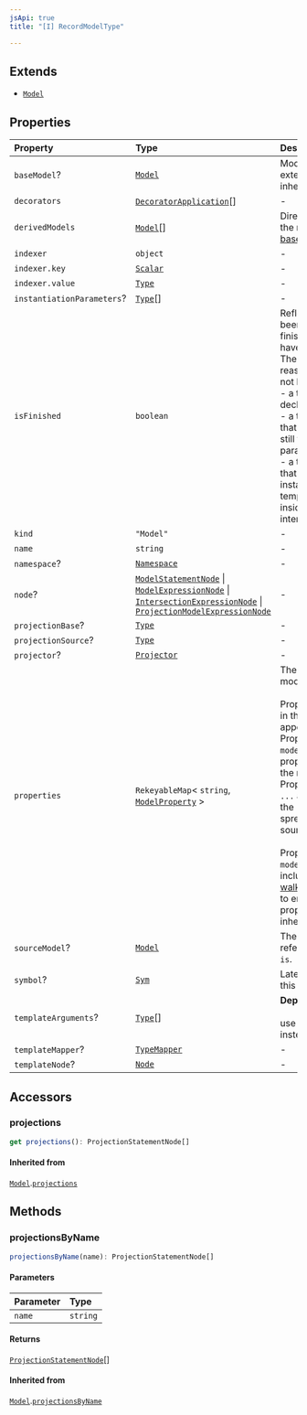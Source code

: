 ```yaml
---
jsApi: true
title: "[I] RecordModelType"

---
```

## Extends

- [`Model`](Interface.Model.md)

## Properties

| Property | Type | Description |
| :------ | :------ | :------ |
| `baseModel`? | [`Model`](Interface.Model.md) | Model this model extends. This represent inheritance. |
| `decorators` | [`DecoratorApplication`](Interface.DecoratorApplication.md)[] | - |
| `derivedModels` | [`Model`](Interface.Model.md)[] | Direct children. This is the reverse relation of [baseModel](Interface.ArrayModelType.md#basemodel) |
| `indexer` | `object` | - |
| `indexer.key` | [`Scalar`](Interface.Scalar.md) | - |
| `indexer.value` | [`Type`](Type.Type.md) | - |
| `instantiationParameters`? | [`Type`](Type.Type.md)[] | - |
| `isFinished` | `boolean` | Reflect if a type has been finished(Decorators have been called).<br />There is multiple reasons a type might not be finished:<br />- a template declaration will not<br />- a template instance that argument that are still template parameters<br />- a template instance that is only partially instantiated(like a templated operation inside a templated interface) |
| `kind` | `"Model"` | - |
| `name` | `string` | - |
| `namespace`? | [`Namespace`](Interface.Namespace.md) | - |
| `node`? | [`ModelStatementNode`](Interface.ModelStatementNode.md) \| [`ModelExpressionNode`](Interface.ModelExpressionNode.md) \| [`IntersectionExpressionNode`](Interface.IntersectionExpressionNode.md) \| [`ProjectionModelExpressionNode`](Interface.ProjectionModelExpressionNode.md) | - |
| `projectionBase`? | [`Type`](Type.Type.md) | - |
| `projectionSource`? | [`Type`](Type.Type.md) | - |
| `projector`? | [`Projector`](Interface.Projector.md) | - |
| `properties` | `RekeyableMap`< `string`, [`ModelProperty`](Interface.ModelProperty.md) \> | The properties of the model.<br /><br />Properties are ordered in the order that they appear in source.<br />Properties obtained via `model is` appear before properties defined in<br />the model body. Properties obtained via `...` are inserted where the<br />spread appears in source.<br /><br />Properties inherited via `model extends` are not included. Use<br />[walkPropertiesInherited](Function.walkPropertiesInherited.md) to enumerate all properties in the<br />inheritance hierarchy. |
| `sourceModel`? | [`Model`](Interface.Model.md) | The model that is referenced via `model is`. |
| `symbol`? | [`Sym`](Interface.Sym.md) | Late-bound symbol of this model type. |
| `templateArguments`? | [`Type`](Type.Type.md)[] | **Deprecated**<br /><br />use templateMapper instead. |
| `templateMapper`? | [`TypeMapper`](Interface.TypeMapper.md) | - |
| `templateNode`? | [`Node`](Type.Node.md) | - |

## Accessors

### projections

```ts
get projections(): ProjectionStatementNode[]
```

#### Inherited from

[`Model`](Interface.Model.md).[`projections`](Interface.Model.md#projections)

## Methods

### projectionsByName

```ts
projectionsByName(name): ProjectionStatementNode[]
```

#### Parameters

| Parameter | Type |
| :------ | :------ |
| `name` | `string` |

#### Returns

[`ProjectionStatementNode`](Interface.ProjectionStatementNode.md)[]

#### Inherited from

[`Model`](Interface.Model.md).[`projectionsByName`](Interface.Model.md#projectionsbyname)
